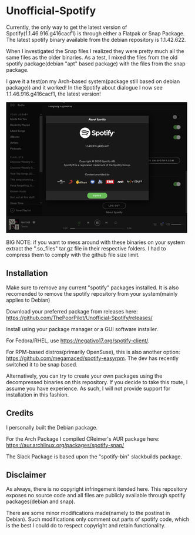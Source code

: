# Unofficial-Spotify

Currently, the only way to get the latest version of Spotify(1.1.46.916.g416cacf1) is through either a Flatpak or Snap Package. The latest spotify binary available from the debian repository is 1.1.42.622.

When I investigated the Snap files I realized they were pretty much all the same files as the older binaries. As a test, I mixed the files from the old spotify package(debian "apt" based package) with the files from the snap package.

I gave it a test(on my Arch-based system(package still based on debian package)) and it worked!
In the Spotify about dialogue I now see 1.1.46.916.g416cacf1, the latest version!

![Screenshot](https://raw.githubusercontent.com/ThePoorPilot/Unofficial-Spotify/main/Screenshot.png)

BIG NOTE: if you want to mess around with these binaries on your system extract the ".so_files" tar.gz file in their respective folders. I had to compress them to comply with the github file size limit.

## Installation
Make sure to remove any current "spotify" packages installed. It is also recomended to remove the spotify repository from your system(mainly applies to Debian)

Download your preferred package from releases here: https://github.com/ThePoorPilot/Unofficial-Spotify/releases/

Install using your package manager or a GUI software installer.

For Fedora/RHEL, use https://negativo17.org/spotify-client/.

For RPM-based distros(primarily OpenSuse), this is also another option: https://github.com/megamaced/spotify-easyrpm. The dev has recently switched it to be snap based.

Alternatively, you can try to create your own packages using the decompressed binaries on this repository. If you decide to take this route, I assume you have experience. As such, I will not provide support for installation in this fashion.

## Credits
I personally built the Debian package.

For the Arch Package I compiled CReimer's AUR package here: https://aur.archlinux.org/packages/spotify-snap/

The Slack Package is based upon the "spotify-bin" slackbuilds package.

## Disclaimer
As always, there is no copyright infringement itended here. This repository exposes no source code and all files are publicly available through spotify packages(debian and snap).

There are some minor modifications made(namely to the postinst in Debian). Such modifications only comment out parts of spotify code, which is the best I could do to respect copyright and retain functionality.
